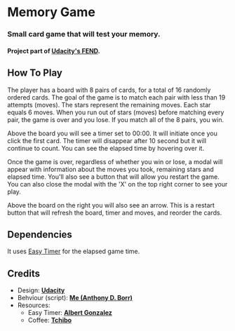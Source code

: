# Memory Game

### Small card game that will test your memory. 
#### Project part of [Udacity's FEND](https://eu.udacity.com/course/front-end-web-developer-nanodegree--nd001). 

## How To Play  

The player has a board with 8 pairs of cards, for a total of 16 randomly ordered cards. The goal of the game is to match each pair with less than 19 attempts (moves). The stars represent the remaining moves. Each star equals 6 moves. When you run out of stars (moves) before matching every pair, the game is over and you lose. If you match all of the 8 pairs, you win. 

Above the board you will see a timer set to 00:00. It will initiate once you click the first card. The timer will disappear after 10 second but it will continue to count. You can see the elapsed time by hovering over it. 

Once the game is over, regardless of whether you win or lose, a modal will appear with information about the moves you took, remaining stars and elapsed time. You'll also see a button that will allow you restart the game. You can also close the modal with the 'X' on the top right corner to see your play.

Above the board on the right you will also see an arrow. This is a restart button that will refresh the board, timer and moves, and reorder the cards.      

## Dependencies 

It uses [Easy Timer](https://albert-gonzalez.github.io/easytimer.js/) for the elapsed game time. 

## Credits

* Design: [**Udacity**](https://eu.udacity.com/)
* Behviour (script): [**Me (Anthony D. Borr)**](http://todiros.github.io/adb/)
* Resources: 
    * Easy Timer: [**Albert Gonzalez**](https://github.com/albert-gonzalez/easytimer.js) 
    * Coffee: [**Tchibo**](https://www.tchibo-coffee.co.uk/)
